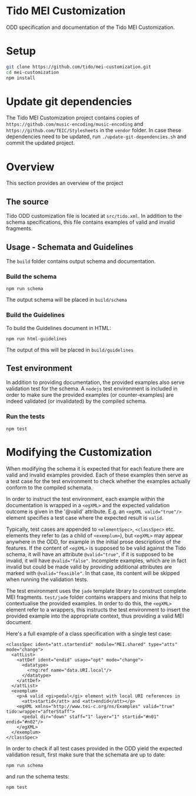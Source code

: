 # Tido MEI Customization
ODD specification and documentation of the Tido MEI Customization.

# Setup

```bash
git clone https://github.com/tido/mei-customization.git
cd mei-customization
npm install
```

# Update git dependencies

The Tido MEI Customization project contains copies of `https://github.com/music-encoding/music-encoding` and `https://github.com/TEIC/Stylesheets` in the `vendor` folder. In case these dependencies need to be updated, run `./update-git-dependencies.sh` and commit the updated project.


# Overview

This section provides an overview of the project

## The source

Tido ODD customization file is located at `src/tido.xml`.
In addition to the schema specifications, this file contains examples of
valid and invalid fragments.


## Usage - Schemata and Guidelines

The `build` folder contains output schema and documentation.

### Build the schema
```
npm run schema
```
The output schema will be placed in `build/schema`

### Build the Guidelines

To build the Guidelines document in HTML:
```
npm run html-guidelines
```

The output of this will be placed in `build/guidelines`

## Test environment

In addition to providing documentation, the provided examples also serve validation
test for the schema. A `nodejs` test environment is included in order to make sure
the provided examples (or counter-examples) are indeed validated (or invalidated)
by the compiled schema.

### Run the tests
```
npm test
```

# Modifying the Customization

When modifying the schema it is expected that for each feature there are valid and invalid
examples provided. Each of these examples then serve as a test case for the test environment
to check whether the examples actually conform to the compiled schemata.

In order to instruct the test environment, each example within the documentation
is wrapped in a `<egXML>` and the expected validation outcome is given in the '@valid'
attribute. E.g. an `<egXML valid="true"/>` element specifies a test case where the expected result is `valid`.

Typically, test cases are appended to `<elementSpec>`,
`<classSpec>` etc. elements they refer to (as a child of
`<exemplum>`), but `<egXML>` may appear anywhere in the ODD, for example in the
initial prose descriptions of the features. If the content of `<egXML>` is
supposed to be valid against the Tido schema, it will have an attribute
`@valid="true"`, if it is supposed to be invalid, it will have `@valid="false"`.
Incomplete examples, which are in fact invalid but could be made valid by
providing additional attributes are marked with `@valid="feasible"`.
In that case, its content will be skipped when running the validation tests.

The test environment uses the `jade` template library to construct complete MEI fragments.
`test/jade` folder contains wrappers and mixins that help to contextualise the provided
examples. In order to do this, the `<egXML>` element refer to a wrappers, this instructs the
test environment to insert the provided example into the appropriate context, thus
providing a valid MEI document.

Here's a full example of a class specification with a single test case:

```
<classSpec ident="att.startendid" module="MEI.shared" type="atts" mode="change">
  <attList>
    <attDef ident="endid" usage="opt" mode="change">
      <datatype>
        <rng:ref name="data.URI.local"/>
      </datatype>
    </attDef>
  </attList>
  <exemplum>
    <p>A valid <gi>pedal</gi> element with local URI references in
      <att>startid</att> and <att>endid</att></p>
    <egXML xmlns="http://www.tei-c.org/ns/Examples" valid="true" tido:wrapper="afterStaff">
      <pedal dir="down" staff="1" layer="1" startid="#n01" endid="#n02"/>
    </egXML>
  </exemplum>
</classSpec>
```


In order to check if all test cases provided in the ODD yield the expected
validation result, first make sure that the schemata are up to date:

```
npm run schema
```

and run the schema tests:

```
npm test
```
